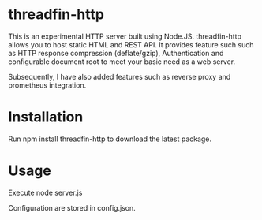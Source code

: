 # threadfin-http
This is an experimental HTTP server built using Node.JS. 
threadfin-http allows you to host static HTML and REST API. It provides feature such such as HTTP response compression (deflate/gzip), Authentication and configurable document root to meet your basic need as a web server.   

Subsequently, I have also added features such as reverse proxy and prometheus integration.

# Installation
Run npm install threadfin-http to download the latest package.


# Usage
Execute node server.js

Configuration are stored in config.json.
